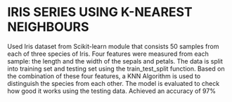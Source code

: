 # IRIS SERIES USING K-NEAREST NEIGHBOURS
Used Iris dataset from Scikit-learn module that consists 50 samples from each of three species of Iris. Four features were measured from each sample: the length and the width of the sepals and petals. The data is split into training set and testing set using the train_test_split function. Based on the combination of these four features, a KNN Algorithm is used to distinguish the species from each other. The model is evaluated to check how good it works using the testing data. Achieved an accuracy of 97%

